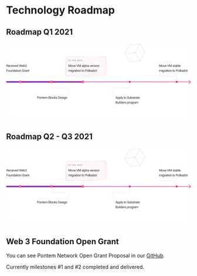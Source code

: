 # Technology Roadmap

## Roadmap Q1 2021

![Roadmap Q1 2021](/assets/illustrations/roadmap_q1.png "Roadmap Q1 2021")

## Roadmap Q2 - Q3 2021

![Roadmap Q2 - Q3 2021](/assets/illustrations/roadmap_q1.png "Roadmap Q2 - Q3 2021")

## Web 3 Foundation Open Grant

You can see Pontem Network Open Grant Proposal in our [GitHub](https://github.com/pontem-network/Open-Grants-Program/blob/master/applications/pontem.md).

Currently milestones #1 and #2 completed and delivered.
